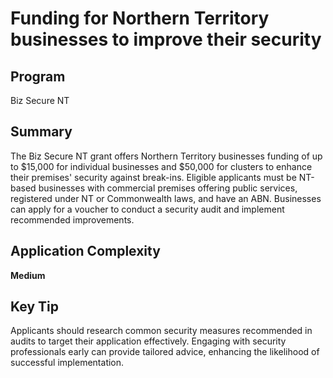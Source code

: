 # Funding for Northern Territory businesses to improve their security
  
## Program
Biz Secure NT

## Summary
The Biz Secure NT grant offers Northern Territory businesses funding of up to $15,000 for individual businesses and $50,000 for clusters to enhance their premises' security against break-ins. Eligible applicants must be NT-based businesses with commercial premises offering public services, registered under NT or Commonwealth laws, and have an ABN. Businesses can apply for a voucher to conduct a security audit and implement recommended improvements.

## Application Complexity
**Medium**

## Key Tip
Applicants should research common security measures recommended in audits to target their application effectively. Engaging with security professionals early can provide tailored advice, enhancing the likelihood of successful implementation.

